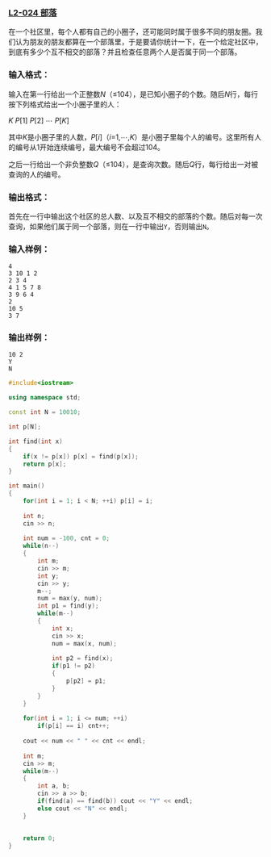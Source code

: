 ### [**L2-024 部落**](https://pintia.cn/problem-sets/994805046380707840/problems/994805056736444416)



在一个社区里，每个人都有自己的小圈子，还可能同时属于很多不同的朋友圈。我们认为朋友的朋友都算在一个部落里，于是要请你统计一下，在一个给定社区中，到底有多少个互不相交的部落？并且检查任意两个人是否属于同一个部落。

### 输入格式：

输入在第一行给出一个正整数*N*（≤104），是已知小圈子的个数。随后*N*行，每行按下列格式给出一个小圈子里的人：

*K* *P*[1] *P*[2] ⋯ *P*[*K*]

其中*K*是小圈子里的人数，*P*[*i*]（*i*=1,⋯,*K*）是小圈子里每个人的编号。这里所有人的编号从1开始连续编号，最大编号不会超过104。

之后一行给出一个非负整数*Q*（≤104），是查询次数。随后*Q*行，每行给出一对被查询的人的编号。

### 输出格式：

首先在一行中输出这个社区的总人数、以及互不相交的部落的个数。随后对每一次查询，如果他们属于同一个部落，则在一行中输出`Y`，否则输出`N`。

### 输入样例：

```in
4
3 10 1 2
2 3 4
4 1 5 7 8
3 9 6 4
2
10 5
3 7
```

### 输出样例：

```out
10 2
Y
N
```



```cpp
#include<iostream>

using namespace std;

const int N = 10010;

int p[N];

int find(int x)
{
    if(x != p[x]) p[x] = find(p[x]);
    return p[x];
}

int main()
{
    for(int i = 1; i < N; ++i) p[i] = i;
    
    int n;
    cin >> n;
    
    int num = -100, cnt = 0;
    while(n--)
    {
        int m;
        cin >> m;
        int y;
        cin >> y;
        m--;
        num = max(y, num);
        int p1 = find(y);
        while(m--)
        {
            int x;
            cin >> x;
            num = max(x, num);
            
            int p2 = find(x);
            if(p1 != p2)
            {
                p[p2] = p1;
            }
        }
    }
    
    for(int i = 1; i <= num; ++i)
        if(p[i] == i) cnt++;
    
    cout << num << " " << cnt << endl;
    
    int m;
    cin >> m;
    while(m--)
    {
        int a, b;
        cin >> a >> b;
        if(find(a) == find(b)) cout << "Y" << endl;
        else cout << "N" << endl;
    }
        
    
    return 0;
}
```

